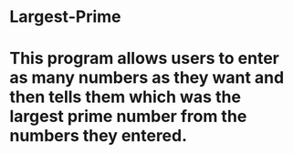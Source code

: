 # Largest-Prime
# This program allows users to enter as many numbers as they want and then tells them which was the largest prime number from the numbers they entered.

